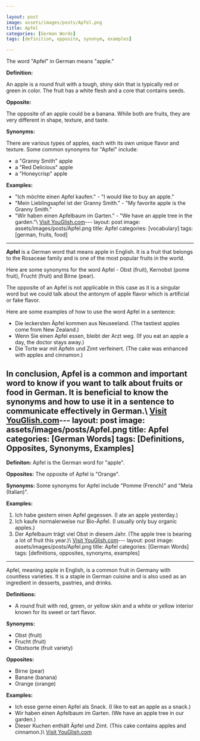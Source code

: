 ```yaml
---

layout: post
image: assets/images/posts/Apfel.png
title: Apfel
categories: [German Words]
tags: [definition, opposite, synonym, examples]

---
```


The word "Apfel" in German means "apple."

**Definition:**

An apple is a round fruit with a tough, shiny skin that is typically red or green in color. The fruit has a white flesh and a core that contains seeds.

**Opposite:**

The opposite of an apple could be a banana. While both are fruits, they are very different in shape, texture, and taste.

**Synonyms:**

There are various types of apples, each with its own unique flavor and texture. Some common synonyms for "Apfel" include:

- a "Granny Smith" apple
- a "Red Delicious" apple
- a "Honeycrisp" apple

**Examples:**

- "Ich möchte einen Apfel kaufen." - "I would like to buy an apple."
- "Mein Lieblingsapfel ist der Granny Smith." - "My favorite apple is the Granny Smith."
- "Wir haben einen Apfelbaum im Garten." - "We have an apple tree in the garden."\ <a id="yg-widget-0" class="youglish-widget" data-query="Apfel" data-lang="german" data-components="8412" data-auto-start="0" data-bkg-color="theme_light" data-title="How%20to%20pronounce%20Apfel%20in%20German"  rel="nofollow" href="https://youglish.com">Visit YouGlish.com</a><script async src="https://youglish.com/public/emb/widget.js" charset="utf-8"></script>---
layout: post
image: assets/images/posts/Apfel.png
title: Apfel
categories: [vocabulary]
tags: [german, fruits, food]

---

**Apfel** is a German word that means apple in English. It is a fruit that belongs to the Rosaceae family and is one of the most popular fruits in the world. 

Here are some synonyms for the word Apfel - Obst (fruit), Kernobst (pome fruit), Frucht (fruit) and Birne (pear).

The opposite of an Apfel is not applicable in this case as it is a singular word but we could talk about the antonym of apple flavor which is artificial or fake flavor.

Here are some examples of how to use the word Apfel in a sentence:

- Die leckersten Äpfel kommen aus Neuseeland. (The tastiest apples come from New Zealand.)
- Wenn Sie einen Apfel essen, bleibt der Arzt weg. (If you eat an apple a day, the doctor stays away.)
- Die Torte war mit Äpfeln und Zimt verfeinert. (The cake was enhanced with apples and cinnamon.)

In conclusion, Apfel is a common and important word to know if you want to talk about fruits or food in German. It is beneficial to know the synonyms and how to use it in a sentence to communicate effectively in German.\ <a id="yg-widget-0" class="youglish-widget" data-query="Apfel" data-lang="german" data-components="8412" data-auto-start="0" data-bkg-color="theme_light" data-title="How%20to%20pronounce%20Apfel%20in%20German"  rel="nofollow" href="https://youglish.com">Visit YouGlish.com</a><script async src="https://youglish.com/public/emb/widget.js" charset="utf-8"></script>---
layout: post
image: assets/images/posts/Apfel.png
title: Apfel
categories: [German Words]
tags: [Definitions, Opposites, Synonyms, Examples]
---

**Definiton:** Apfel is the German word for "apple".

**Opposites:** The opposite of Apfel is "Orange".

**Synonyms:** Some synonyms for Apfel include "Pomme (French)" and "Mela (Italian)".

**Examples:** 

1. Ich habe gestern einen Apfel gegessen. (I ate an apple yesterday.)
2. Ich kaufe normalerweise nur Bio-Äpfel. (I usually only buy organic apples.)
3. Der Apfelbaum trägt viel Obst in diesem Jahr. (The apple tree is bearing a lot of fruit this year.)\ <a id="yg-widget-0" class="youglish-widget" data-query="Apfel" data-lang="german" data-components="8412" data-auto-start="0" data-bkg-color="theme_light" data-title="How%20to%20pronounce%20Apfel%20in%20German"  rel="nofollow" href="https://youglish.com">Visit YouGlish.com</a><script async src="https://youglish.com/public/emb/widget.js" charset="utf-8"></script>---
layout: post
image: assets/images/posts/Apfel.png
title: Apfel
categories: [German Words]
tags: [definitions, opposites, synonyms, examples]

---

Apfel, meaning apple in English, is a common fruit in Germany with countless varieties. It is a staple in German cuisine and is also used as an ingredient in desserts, pastries, and drinks.

**Definitions:**

- A round fruit with red, green, or yellow skin and a white or yellow interior known for its sweet or tart flavor.

**Synonyms:**

- Obst (fruit)
- Frucht (fruit)
- Obstsorte (fruit variety)

**Opposites:**

- Birne (pear)
- Banane (banana)
- Orange (orange)

**Examples:**

- Ich esse gerne einen Apfel als Snack. (I like to eat an apple as a snack.)
- Wir haben einen Apfelbaum im Garten. (We have an apple tree in our garden.)
- Dieser Kuchen enthält Äpfel und Zimt. (This cake contains apples and cinnamon.)\ <a id="yg-widget-0" class="youglish-widget" data-query="Apfel" data-lang="german" data-components="8412" data-auto-start="0" data-bkg-color="theme_light" data-title="How%20to%20pronounce%20Apfel%20in%20German"  rel="nofollow" href="https://youglish.com">Visit YouGlish.com</a><script async src="https://youglish.com/public/emb/widget.js" charset="utf-8"></script>